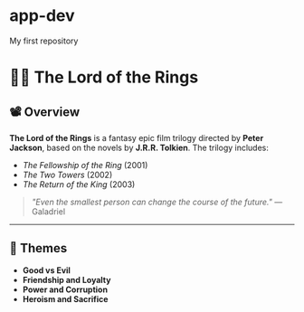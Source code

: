 # app-dev
My first repository

# 🧙‍♂️ The Lord of the Rings

## 📽️ Overview
**The Lord of the Rings** is a fantasy epic film trilogy directed by **Peter Jackson**, based on the novels by **J.R.R. Tolkien**. The trilogy includes:
- *The Fellowship of the Ring* (2001)
- *The Two Towers* (2002)
- *The Return of the King* (2003)

> *"Even the smallest person can change the course of the future."* — Galadriel

---

## 🔑 Themes
- **Good vs Evil**
- **Friendship and Loyalty**
- **Power and Corruption**
- **Heroism and Sacrifice**


